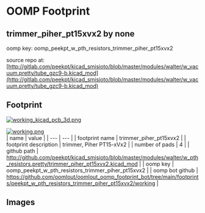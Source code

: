 # OOMP Footprint  
## trimmer_piher_pt15xvx2  by none  
  
oomp key: oomp_peekpt_w_pth_resistors_trimmer_piher_pt15xvx2  
  
source repo at: [http://gitlab.com/peekpt/kicad_smisioto/blob/master/modules/walter/w_vacuum.pretty/tube_gzc9-b.kicad_mod](http://gitlab.com/peekpt/kicad_smisioto/blob/master/modules/walter/w_vacuum.pretty/tube_gzc9-b.kicad_mod)  
## Footprint  
  
[![working_kicad_pcb_3d.png](working_kicad_pcb_3d_600.png)](working_kicad_pcb_3d.png)  
  
[![working.png](working_600.png)](working.png)  
| name | value | 
| --- | --- | 
| footprint name | trimmer_piher_pt15xvx2 | 
| footprint description | trimmer, Piher PT15-xVx2 | 
| number of pads | 4 | 
| github path | http://github.com/peekpt/kicad_smisioto/blob/master/modules/walter/w_pth_resistors.pretty/trimmer_piher_pt15xvx2.kicad_mod | 
| oomp key | oomp_peekpt_w_pth_resistors_trimmer_piher_pt15xvx2 | 
| oomp bot github | https://github.com/oomlout/oomlout_oomp_footprint_bot/tree/main/footprints/peekpt_w_pth_resistors_trimmer_piher_pt15xvx2/working | 
## Images  
